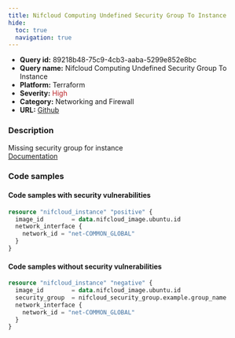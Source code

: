 ```yaml
---
title: Nifcloud Computing Undefined Security Group To Instance
hide:
  toc: true
  navigation: true
---
```


<style>
  .highlight .hll {
    background-color: #ff171742;
  }
  .md-content {
    max-width: 1100px;
    margin: 0 auto;
  }
</style>

-   **Query id:** 89218b48-75c9-4cb3-aaba-5299e852e8bc
-   **Query name:** Nifcloud Computing Undefined Security Group To Instance
-   **Platform:** Terraform
-   **Severity:** <span style="color:#bb2124">High</span>
-   **Category:** Networking and Firewall
-   **URL:** [Github](https://github.com/Checkmarx/kics/tree/master/assets/queries/terraform/nifcloud/computing_instance_security_group_undefined)

### Description
Missing security group for instance<br>
[Documentation](https://registry.terraform.io/providers/nifcloud/nifcloud/latest/docs/resources/instance#security_group)

### Code samples
#### Code samples with security vulnerabilities
```tf title="Positive test num. 1 - tf file" hl_lines="1"
resource "nifcloud_instance" "positive" {
  image_id        = data.nifcloud_image.ubuntu.id
  network_interface {
    network_id = "net-COMMON_GLOBAL"
  }
}

```


#### Code samples without security vulnerabilities
```tf title="Negative test num. 1 - tf file"
resource "nifcloud_instance" "negative" {
  image_id        = data.nifcloud_image.ubuntu.id
  security_group  = nifcloud_security_group.example.group_name
  network_interface {
    network_id = "net-COMMON_GLOBAL"
  }
}

```
